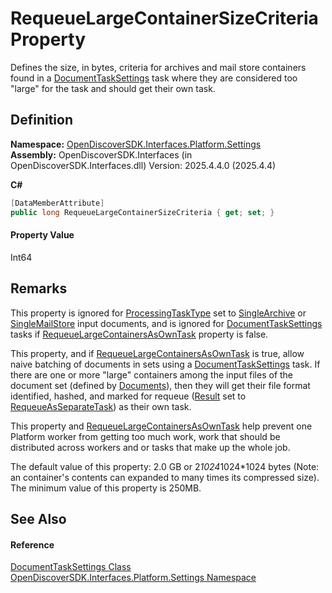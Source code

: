 # RequeueLargeContainerSizeCriteria Property


Defines the size, in bytes, criteria for archives and mail store containers found in a <a href="15834f2e-5778-5912-a2cc-a92e9d2e78fb">DocumentTaskSettings</a> task where they are considered too "large" for the task and should get their own task.



## Definition
**Namespace:** <a href="a4de3d25-b44d-10c7-9f7b-6e96e612f300">OpenDiscoverSDK.Interfaces.Platform.Settings</a>  
**Assembly:** OpenDiscoverSDK.Interfaces (in OpenDiscoverSDK.Interfaces.dll) Version: 2025.4.4.0 (2025.4.4)

**C#**
``` C#
[DataMemberAttribute]
public long RequeueLargeContainerSizeCriteria { get; set; }
```



#### Property Value
Int64

## Remarks

This property is ignored for <a href="e0d93011-adb5-53ee-9dcc-8da2c468c85d">ProcessingTaskType</a> set to <a href="2182f6cf-90da-71c0-f7fc-a855a4bef198">SingleArchive</a> or <a href="2182f6cf-90da-71c0-f7fc-a855a4bef198">SingleMailStore</a> input documents, and is ignored for <a href="15834f2e-5778-5912-a2cc-a92e9d2e78fb">DocumentTaskSettings</a> tasks if <a href="dd38c4be-e410-b95f-4cd6-e78706ebfd65">RequeueLargeContainersAsOwnTask</a> property is false.



This property, and if <a href="dd38c4be-e410-b95f-4cd6-e78706ebfd65">RequeueLargeContainersAsOwnTask</a> is true, allow naive batching of documents in sets using a <a href="15834f2e-5778-5912-a2cc-a92e9d2e78fb">DocumentTaskSettings</a> task. If there are one or more "large" containers among the input files of the document set (defined by <a href="b68ae6b1-5941-ef7e-5054-9537863e0856">Documents</a>), then they will get their file format identified, hashed, and marked for requeue (<a href="afc45d77-b73b-c2ea-47d8-95bb69deb137">Result</a> set to <a href="ff0037ea-a44f-2c8c-d4c2-7a636e133434">RequeueAsSeparateTask</a>) as their own task.

This property and <a href="dd38c4be-e410-b95f-4cd6-e78706ebfd65">RequeueLargeContainersAsOwnTask</a> help prevent one Platform worker from getting too much work, work that should be distributed across workers and or tasks that make up the whole job.

The default value of this property: 2.0 GB or 2*1024*1024*1024 bytes (Note: an container's contents can expanded to many times its compressed size). 
The minimum value of this property is 250MB.



## See Also


#### Reference
<a href="15834f2e-5778-5912-a2cc-a92e9d2e78fb">DocumentTaskSettings Class</a>  
<a href="a4de3d25-b44d-10c7-9f7b-6e96e612f300">OpenDiscoverSDK.Interfaces.Platform.Settings Namespace</a>  
